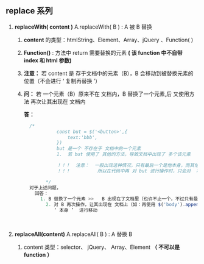 ## replace  系列

1. **replaceWith( content )**				 A.replaceWith( B ) :  A  被 B 替换

   1. **content**  的类型：htmlString、Element、Array、jQuery 、Function( )

   2. **Function()** :  方法中 return 需要替换的元素  **( 该 function  中不自带  index  和 html 参数)**

   3. **注意：**  若 content 是 存于文档中的元素（B），B  会移动到被替换元素的位置（不会进行 ‘ 复制再替换 ’）    

   4. **问：** 若 一个元素（B）原来不在 文档内，B 替换了一个元素,后 又使用方法 再次让其出现在  文档内        

      **答：** 

      ```js
        /*
                  const but = $('<button>',{
                      text:'bbb',
                  })
                  but 是一个 不存在于 文档中的一个元素
                  1.  若 but 使用了 其他的方法，导致文档中出现了 多个该元素
      
                  ！！！  注意：  一般出现这种情况，只有最后一个是他本身，而其他都是他的 克隆副本
                  ！！！          所以在代码中再 对 but 进行操作时，只会对  本身 进行操作
      
              */
      	对于上述问题，
          回答：  
          	1. B 替换了一个元素 >>   B 出现在了文档里（也许不止一个，不过只有最后一个是其本身）
              2. 对 B 再次操作，让其出现在 文档上（如：再使用 $('body').append(B))，只会 对其
                 ‘ 本身 ’  进行移动 
                 
              	
      ```

2. **replaceAll(content)**       A.replaceAll( B ) :  A  替换 B

   1. content 类型：selector、 jQuery、 Array、Element    **（ 不可以是  function ）**